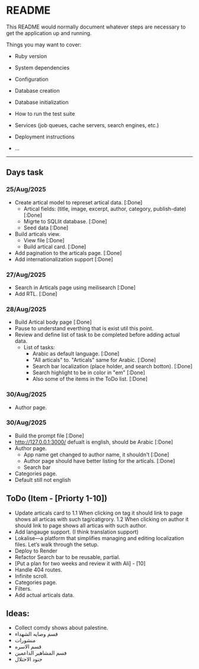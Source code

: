 # README

This README would normally document whatever steps are necessary to get the
application up and running.

Things you may want to cover:

* Ruby version

* System dependencies

* Configuration

* Database creation

* Database initialization

* How to run the test suite

* Services (job queues, cache servers, search engines, etc.)

* Deployment instructions

* ...


*****
## Days task
### 25/Aug/2025
* Create artical model to represet artical data. [:Done]
    * Artical fields: (title, image, excerpt, author, category, publish-date) [:Done]
    * Migrte to SQLlit database. [:Done]
    * Seed data [:Done]
* Build articals view.
    * View file [:Done]
    * Build artical card. [:Done]
* Add pagination to the articals page. [:Done]
* Add internationalization support [:Done]

### 27/Aug/2025
* Search in Articals page using meilisearch [:Done]
* Add RTL. [:Done]

### 28/Aug/2025
* Build Artical body page [:Done]
* Pause to understand everthing that is exist util this point.
* Review and define list of task to be completed before adding actual data.
    * List of tasks:
        * Arabic as default language. [:Done]
        * "All articals" to. "Articals" same for Arabic.  [:Done]
        * Search bar localization (place holder, and search botton). [:Done]
        * Search highlight to be in color in "em" [:Done]
        * Also some of the items in the ToDo list. [:Done]

### 30/Aug/2025
* Author page.

### 30/Aug/2025
* Build the prompt file [:Done]
* http://127.0.0.1:3000/ defualt is english, should be Arabic [:Done]
* Author page.
    * App name get changed to author name, it shouldn't [:Done]
    * Author page should have better listing for the articals. [:Done]
    * Search bar
* Categories page.
* Default still not english



## ToDo (Item - [Priorty 1-10])
* Update articals card to 
    1.1 When clicking on tag it should link to page shows all articas with such tag/catigrory.
    1.2 When clicking on author it should link to page shows all articas with such author.
* Add langauge support. (I think translation support)
* Lokalise—a platform that simplifies managing and editing localization files. Let’s walk through the setup.
* Deploy to Render
* Refactor Search bar to be reusable, partial.
* [Put a plan for two weeks and review it with Ali] - [10]
* Handle 404 routes.
* Infinite scroll.
* Categories page.
* Filters.
* Add actual articals data.


## Ideas:
* Collect comdy shows about palestine.
* قسم وصايه الشهداء
* منشورات 
* قسم الاسره
* فسم المشاهير الداعمين
* جنود الاحتلال